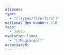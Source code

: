 ```yaml
---
aliases: 
type:
  - "[[Types/fire|fire]]"
national dex number: 218
tags:
  - Johto
evolution line:
  - "[[Magcargo]]"
associated:
---
```

